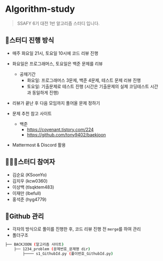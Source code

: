 # Algorithm-study

> SSAFY 6기 대전 1반 알고리즘 스터디 입니다.



## 📗스터디 진행 방식

- 매주 화요일 21시, 토요일 10시에 코드 리뷰 진행
- 화요일은 프로그래머스, 토요일은 백준 문제를 리뷰
  - 공채기간
    - 화요일: 프로그래머스 3문제, 백준 4문제, 테스트 문제 리뷰 진행
    - 토요일: 기출문제로 테스트 진행 (시간은 기출문제의 실제 코딩테스트 시간과 동일하게 진행)
- 리뷰가 끝난 후 다음 모임까지 풀어올 문제 정하기
- 문제 추천 참고 사이트
  - 백준
    - https://covenant.tistory.com/224
    - https://github.com/tony9402/baekjoon

- Mattermost & Discord 활용



## 👨‍👧‍👧스터디 참여자

- 김순요 (KSoonYo)
- 김치우 (kcw0360)
- 이상백 (tlsqktem483)
- 이재만 (lbefull)
- 홍석준 (hyg4779)



## 🔧Github 관리

-  각자의 방식으로 풀이를 진행한 후, 코드 리뷰 진행 전 `merge`를 하여 관리 
- 폴더구조

```bash
├── BACKJOON (알고리즘 사이트)
   	├── 1234_problem (문제번호_문제명 dir)
   		├──── s1_GithubId.py (풀이번호_GithubId.py)
```

